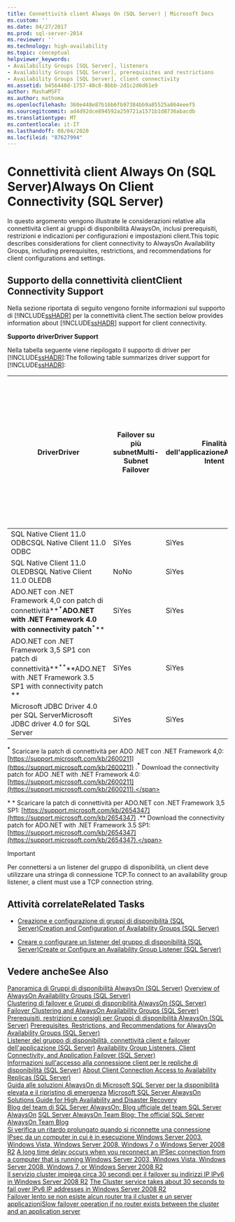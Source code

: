 ```yaml
---
title: Connettività client Always On (SQL Server) | Microsoft Docs
ms.custom: ''
ms.date: 04/27/2017
ms.prod: sql-server-2014
ms.reviewer: ''
ms.technology: high-availability
ms.topic: conceptual
helpviewer_keywords:
- Availability Groups [SQL Server], listeners
- Availability Groups [SQL Server], prerequisites and restrictions
- Availability Groups [SQL Server], client connectivity
ms.assetid: b456448d-1757-48c8-8bbb-2d1c2d6d61e9
author: MashaMSFT
ms.author: mathoma
ms.openlocfilehash: 360e448e87b16b6fb97384bb9a85525a864eeef5
ms.sourcegitcommit: ad4d92dce894592a259721a1571b1d8736abacdb
ms.translationtype: MT
ms.contentlocale: it-IT
ms.lasthandoff: 08/04/2020
ms.locfileid: "87627994"
---
```

# <a name="always-on-client-connectivity-sql-server"></a><span data-ttu-id="0e6f9-102">Connettività client Always On (SQL Server)</span><span class="sxs-lookup"><span data-stu-id="0e6f9-102">Always On Client Connectivity (SQL Server)</span></span>
  <span data-ttu-id="0e6f9-103">In questo argomento vengono illustrate le considerazioni relative alla connettività client ai gruppi di disponibilità AlwaysOn, inclusi prerequisiti, restrizioni e indicazioni per configurazioni e impostazioni client.</span><span class="sxs-lookup"><span data-stu-id="0e6f9-103">This topic describes considerations for client connectivity to AlwaysOn Availability Groups, including prerequisites, restrictions, and recommendations for client configurations and settings.</span></span>  
  
 
  
##  <a name="client-connectivity-support"></a><a name="ClientConnSupport"></a> <span data-ttu-id="0e6f9-104">Supporto della connettività client</span><span class="sxs-lookup"><span data-stu-id="0e6f9-104">Client Connectivity Support</span></span>  
 <span data-ttu-id="0e6f9-105">Nella sezione riportata di seguito vengono fornite informazioni sul supporto di [!INCLUDE[ssHADR](../../../includes/sshadr-md.md)] per la connettività client.</span><span class="sxs-lookup"><span data-stu-id="0e6f9-105">The section below provides information about [!INCLUDE[ssHADR](../../../includes/sshadr-md.md)] support for client connectivity.</span></span>  
  
 <span data-ttu-id="0e6f9-106">**Supporto driver**</span><span class="sxs-lookup"><span data-stu-id="0e6f9-106">**Driver Support**</span></span>  
  
 <span data-ttu-id="0e6f9-107">Nella tabella seguente viene riepilogato il supporto di driver per [!INCLUDE[ssHADR](../../../includes/sshadr-md.md)]:</span><span class="sxs-lookup"><span data-stu-id="0e6f9-107">The following table summarizes driver support for [!INCLUDE[ssHADR](../../../includes/sshadr-md.md)]:</span></span>  
  
|<span data-ttu-id="0e6f9-108">Driver</span><span class="sxs-lookup"><span data-stu-id="0e6f9-108">Driver</span></span>|<span data-ttu-id="0e6f9-109">Failover su più subnet</span><span class="sxs-lookup"><span data-stu-id="0e6f9-109">Multi-Subnet Failover</span></span>|<span data-ttu-id="0e6f9-110">Finalità dell'applicazione</span><span class="sxs-lookup"><span data-stu-id="0e6f9-110">Application Intent</span></span>|<span data-ttu-id="0e6f9-111">Routing di sola lettura</span><span class="sxs-lookup"><span data-stu-id="0e6f9-111">Read-Only Routing</span></span>|<span data-ttu-id="0e6f9-112">Failover su più subnet: failover dell'endpoint su una sola subnet più rapido</span><span class="sxs-lookup"><span data-stu-id="0e6f9-112">Multi-Subnet Failover: Faster Single Subnet Endpoint Failover</span></span>|<span data-ttu-id="0e6f9-113">Failover su più subnet: risoluzione dell'istanza denominata per le istanze cluster di SQL</span><span class="sxs-lookup"><span data-stu-id="0e6f9-113">Multi-Subnet Failover: Named Instance Resolution For SQL Clustered Instances</span></span>|  
|------------|----------------------------|------------------------|------------------------|--------------------------------------------------------------------|-----------------------------------------------------------------------------------|  
|<span data-ttu-id="0e6f9-114">SQL Native Client 11.0 ODBC</span><span class="sxs-lookup"><span data-stu-id="0e6f9-114">SQL Native Client 11.0 ODBC</span></span>|<span data-ttu-id="0e6f9-115">Sì</span><span class="sxs-lookup"><span data-stu-id="0e6f9-115">Yes</span></span>|<span data-ttu-id="0e6f9-116">Sì</span><span class="sxs-lookup"><span data-stu-id="0e6f9-116">Yes</span></span>|<span data-ttu-id="0e6f9-117">Sì</span><span class="sxs-lookup"><span data-stu-id="0e6f9-117">Yes</span></span>|<span data-ttu-id="0e6f9-118">Sì</span><span class="sxs-lookup"><span data-stu-id="0e6f9-118">Yes</span></span>|<span data-ttu-id="0e6f9-119">Sì</span><span class="sxs-lookup"><span data-stu-id="0e6f9-119">Yes</span></span>|  
|<span data-ttu-id="0e6f9-120">SQL Native Client 11.0 OLEDB</span><span class="sxs-lookup"><span data-stu-id="0e6f9-120">SQL Native Client 11.0 OLEDB</span></span>|<span data-ttu-id="0e6f9-121">No</span><span class="sxs-lookup"><span data-stu-id="0e6f9-121">No</span></span>|<span data-ttu-id="0e6f9-122">Sì</span><span class="sxs-lookup"><span data-stu-id="0e6f9-122">Yes</span></span>|<span data-ttu-id="0e6f9-123">Sì</span><span class="sxs-lookup"><span data-stu-id="0e6f9-123">Yes</span></span>|<span data-ttu-id="0e6f9-124">No</span><span class="sxs-lookup"><span data-stu-id="0e6f9-124">No</span></span>|<span data-ttu-id="0e6f9-125">No</span><span class="sxs-lookup"><span data-stu-id="0e6f9-125">No</span></span>|  
|<span data-ttu-id="0e6f9-126">ADO.NET con .NET Framework 4,0 con patch di connettività**<sup>\*</sup>**</span><span class="sxs-lookup"><span data-stu-id="0e6f9-126">ADO.NET with .NET Framework 4.0 with connectivity patch**<sup>\*</sup>**</span></span> |<span data-ttu-id="0e6f9-127">Sì</span><span class="sxs-lookup"><span data-stu-id="0e6f9-127">Yes</span></span>|<span data-ttu-id="0e6f9-128">Sì</span><span class="sxs-lookup"><span data-stu-id="0e6f9-128">Yes</span></span>|<span data-ttu-id="0e6f9-129">Sì</span><span class="sxs-lookup"><span data-stu-id="0e6f9-129">Yes</span></span>|<span data-ttu-id="0e6f9-130">Sì</span><span class="sxs-lookup"><span data-stu-id="0e6f9-130">Yes</span></span>|<span data-ttu-id="0e6f9-131">Sì</span><span class="sxs-lookup"><span data-stu-id="0e6f9-131">Yes</span></span>|  
|<span data-ttu-id="0e6f9-132">ADO.NET con .NET Framework 3,5 SP1 con patch di connettività**<sup>**</sup>\*\*</span><span class="sxs-lookup"><span data-stu-id="0e6f9-132">ADO.NET with .NET Framework 3.5 SP1 with connectivity patch **<sup>**</sup>\*\*</span></span> |<span data-ttu-id="0e6f9-133">Sì</span><span class="sxs-lookup"><span data-stu-id="0e6f9-133">Yes</span></span>|<span data-ttu-id="0e6f9-134">Sì</span><span class="sxs-lookup"><span data-stu-id="0e6f9-134">Yes</span></span>|<span data-ttu-id="0e6f9-135">Sì</span><span class="sxs-lookup"><span data-stu-id="0e6f9-135">Yes</span></span>|<span data-ttu-id="0e6f9-136">Sì</span><span class="sxs-lookup"><span data-stu-id="0e6f9-136">Yes</span></span>|<span data-ttu-id="0e6f9-137">Sì</span><span class="sxs-lookup"><span data-stu-id="0e6f9-137">Yes</span></span>|  
|<span data-ttu-id="0e6f9-138">Microsoft JDBC Driver 4.0 per SQL Server</span><span class="sxs-lookup"><span data-stu-id="0e6f9-138">Microsoft JDBC driver 4.0 for SQL Server</span></span>|<span data-ttu-id="0e6f9-139">Sì</span><span class="sxs-lookup"><span data-stu-id="0e6f9-139">Yes</span></span>|<span data-ttu-id="0e6f9-140">Sì</span><span class="sxs-lookup"><span data-stu-id="0e6f9-140">Yes</span></span>|<span data-ttu-id="0e6f9-141">Sì</span><span class="sxs-lookup"><span data-stu-id="0e6f9-141">Yes</span></span>|<span data-ttu-id="0e6f9-142">Sì</span><span class="sxs-lookup"><span data-stu-id="0e6f9-142">Yes</span></span>|<span data-ttu-id="0e6f9-143">Sì</span><span class="sxs-lookup"><span data-stu-id="0e6f9-143">Yes</span></span>|  
  
 <span data-ttu-id="0e6f9-144">**<sup>\*</sup>** Scaricare la patch di connettività per ADO .NET con .NET Framework 4,0: [https://support.microsoft.com/kb/2600211](https://support.microsoft.com/kb/2600211) .</span><span class="sxs-lookup"><span data-stu-id="0e6f9-144">**<sup>\*</sup>**  Download the connectivity patch for ADO .NET with .NET Framework 4.0: [https://support.microsoft.com/kb/2600211](https://support.microsoft.com/kb/2600211).</span></span>  
  
 <span data-ttu-id="0e6f9-145">**<sup>**</sup>\* \* Scaricare la patch di connettività per ADO.NET con .NET Framework 3,5 SP1: [https://support.microsoft.com/kb/2654347](https://support.microsoft.com/kb/2654347) .</span><span class="sxs-lookup"><span data-stu-id="0e6f9-145">**<sup>**</sup>\*\*  Download the connectivity patch for ADO.NET with .NET Framework 3.5 SP1: [https://support.microsoft.com/kb/2654347](https://support.microsoft.com/kb/2654347).</span></span>  
  
> [!IMPORTANT]  
>  <span data-ttu-id="0e6f9-146">Per connettersi a un listener del gruppo di disponibilità, un client deve utilizzare una stringa di connessione TCP.</span><span class="sxs-lookup"><span data-stu-id="0e6f9-146">To connect to an availability group listener, a client must use a TCP connection string.</span></span>  
  
##  <a name="related-tasks"></a><a name="RelatedTasks"></a> <span data-ttu-id="0e6f9-147">Attività correlate</span><span class="sxs-lookup"><span data-stu-id="0e6f9-147">Related Tasks</span></span>  
  
-   [<span data-ttu-id="0e6f9-148">Creazione e configurazione di gruppi di disponibilità &#40;SQL Server&#41;</span><span class="sxs-lookup"><span data-stu-id="0e6f9-148">Creation and Configuration of Availability Groups &#40;SQL Server&#41;</span></span>](creation-and-configuration-of-availability-groups-sql-server.md)  
  
-   [<span data-ttu-id="0e6f9-149">Creare o configurare un listener del gruppo di disponibilità &#40;SQL Server&#41;</span><span class="sxs-lookup"><span data-stu-id="0e6f9-149">Create or Configure an Availability Group Listener &#40;SQL Server&#41;</span></span>](create-or-configure-an-availability-group-listener-sql-server.md)  
  

  
## <a name="see-also"></a><span data-ttu-id="0e6f9-150">Vedere anche</span><span class="sxs-lookup"><span data-stu-id="0e6f9-150">See Also</span></span>  
 <span data-ttu-id="0e6f9-151">[Panoramica di Gruppi di disponibilità AlwaysOn &#40;SQL Server&#41;](overview-of-always-on-availability-groups-sql-server.md) </span><span class="sxs-lookup"><span data-stu-id="0e6f9-151">[Overview of AlwaysOn Availability Groups &#40;SQL Server&#41;](overview-of-always-on-availability-groups-sql-server.md) </span></span>  
 <span data-ttu-id="0e6f9-152">[Clustering di failover e Gruppi di disponibilità AlwaysOn &#40;SQL Server&#41;](failover-clustering-and-always-on-availability-groups-sql-server.md) </span><span class="sxs-lookup"><span data-stu-id="0e6f9-152">[Failover Clustering and AlwaysOn Availability Groups &#40;SQL Server&#41;](failover-clustering-and-always-on-availability-groups-sql-server.md) </span></span>  
 <span data-ttu-id="0e6f9-153">[Prerequisiti, restrizioni e consigli per Gruppi di disponibilità AlwaysOn &#40;SQL Server&#41;](prereqs-restrictions-recommendations-always-on-availability.md) </span><span class="sxs-lookup"><span data-stu-id="0e6f9-153">[Prerequisites, Restrictions, and Recommendations for AlwaysOn Availability Groups &#40;SQL Server&#41;](prereqs-restrictions-recommendations-always-on-availability.md) </span></span>  
 <span data-ttu-id="0e6f9-154">[Listener del gruppo di disponibilità, connettività client e failover dell'applicazione &#40;SQL Server&#41;](../../listeners-client-connectivity-application-failover.md) </span><span class="sxs-lookup"><span data-stu-id="0e6f9-154">[Availability Group Listeners, Client Connectivity, and Application Failover &#40;SQL Server&#41;](../../listeners-client-connectivity-application-failover.md) </span></span>  
 <span data-ttu-id="0e6f9-155">[Informazioni sull'accesso alla connessione client per le repliche di disponibilità &#40;SQL Server&#41;](about-client-connection-access-to-availability-replicas-sql-server.md) </span><span class="sxs-lookup"><span data-stu-id="0e6f9-155">[About Client Connection Access to Availability Replicas &#40;SQL Server&#41;](about-client-connection-access-to-availability-replicas-sql-server.md) </span></span>  
 <span data-ttu-id="0e6f9-156">[Guida alle soluzioni AlwaysOn di Microsoft SQL Server per la disponibilità elevata e il ripristino di emergenza](https://go.microsoft.com/fwlink/?LinkId=227600) </span><span class="sxs-lookup"><span data-stu-id="0e6f9-156">[Microsoft SQL Server AlwaysOn Solutions Guide for High Availability and Disaster Recovery](https://go.microsoft.com/fwlink/?LinkId=227600) </span></span>  
 <span data-ttu-id="0e6f9-157">[Blog del team di SQL Server AlwaysOn: Blog ufficiale del team SQL Server AlwaysOn](https://blogs.msdn.com/b/sqlalwayson/) </span><span class="sxs-lookup"><span data-stu-id="0e6f9-157">[SQL Server AlwaysOn Team Blog: The official SQL Server AlwaysOn Team Blog](https://blogs.msdn.com/b/sqlalwayson/) </span></span>  
 <span data-ttu-id="0e6f9-158">[Si verifica un ritardo prolungato quando si riconnette una connessione IPsec da un computer in cui è in esecuzione Windows Server 2003, Windows Vista, Windows Server 2008, Windows 7 o Windows Server 2008 R2](https://support.microsoft.com/kb/980915) </span><span class="sxs-lookup"><span data-stu-id="0e6f9-158">[A long time delay occurs when you reconnect an IPSec connection from a computer that is running Windows Server 2003, Windows Vista, Windows Server 2008, Windows 7, or Windows Server 2008 R2](https://support.microsoft.com/kb/980915) </span></span>  
 <span data-ttu-id="0e6f9-159">[Il servizio cluster impiega circa 30 secondi per il failover su indirizzi IP IPv6 in Windows Server 2008 R2](https://support.microsoft.com/kb/2578113) </span><span class="sxs-lookup"><span data-stu-id="0e6f9-159">[The Cluster service takes about 30 seconds to fail over IPv6 IP addresses in Windows Server 2008 R2](https://support.microsoft.com/kb/2578113) </span></span>  
 [<span data-ttu-id="0e6f9-160">Failover lento se non esiste alcun router tra il cluster e un server applicazioni</span><span class="sxs-lookup"><span data-stu-id="0e6f9-160">Slow failover operation if no router exists between the cluster and an application server</span></span>](https://support.microsoft.com/kb/2582281)  
  
  
